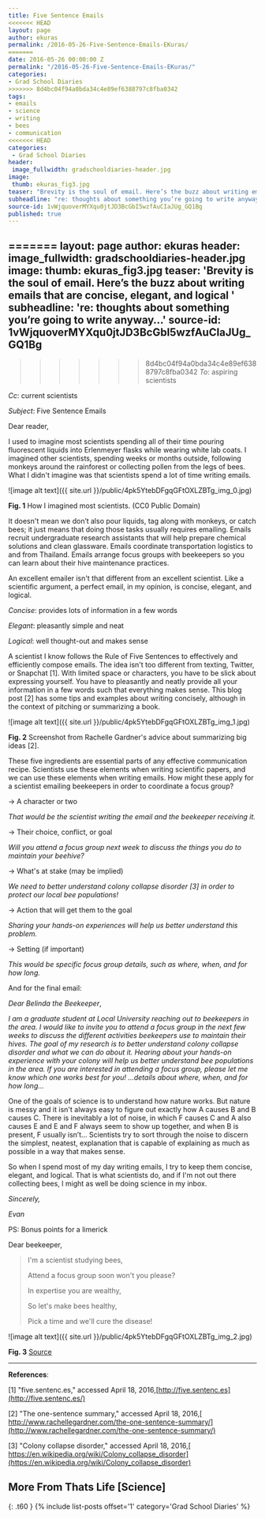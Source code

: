 ```yaml
---
title: Five Sentence Emails
<<<<<<< HEAD
layout: page
author: ekuras
permalink: /2016-05-26-Five-Sentence-Emails-EKuras/
=======
date: 2016-05-26 00:00:00 Z
permalink: "/2016-05-26-Five-Sentence-Emails-EKuras/"
categories:
- Grad School Diaries
>>>>>>> 8d4bc04f94a0bda34c4e89ef6388797c8fba0342
tags:
- emails
- science
- writing
- bees
- communication
<<<<<<< HEAD
categories:
 - Grad School Diaries
header:
 image_fullwidth: gradschooldiaries-header.jpg
image:
 thumb: ekuras_fig3.jpg
teaser: "Brevity is the soul of email. Here’s the buzz about writing emails that are concise, elegant, and logical "
subheadline: "re: thoughts about something you’re going to write anyway…"
source-id: 1vWjquoverMYXqu0jtJD3BcGbI5wzfAuCIaJUg_GQ1Bg
published: true
---
```

=======
layout: page
author: ekuras
header:
  image_fullwidth: gradschooldiaries-header.jpg
image:
  thumb: ekuras_fig3.jpg
teaser: 'Brevity is the soul of email. Here’s the buzz about writing emails that are
  concise, elegant, and logical '
subheadline: 're: thoughts about something you’re going to write anyway…'
source-id: 1vWjquoverMYXqu0jtJD3BcGbI5wzfAuCIaJUg_GQ1Bg
---

>>>>>>> 8d4bc04f94a0bda34c4e89ef6388797c8fba0342
*To*: aspiring scientists

*Cc*: current scientists

*Subject*: Five Sentence Emails

 

Dear reader,

 

I used to imagine most scientists spending all of their time pouring fluorescent liquids into Erlenmeyer flasks while wearing white lab coats. I imagined other scientists, spending weeks or months outside, following monkeys around the rainforest or collecting pollen from the legs of bees. What I didn't imagine was that scientists spend a lot of time writing emails.

 

![image alt text]({{ site.url }}/public/4pk5YtebDFgqGFtOXLZBTg_img_0.jpg)

**Fig. 1** How I imagined most scientists. (CC0 Public Domain)

 

It doesn't mean we don’t also pour liquids, tag along with monkeys, or catch bees; it just means that doing those tasks usually requires emailing. Emails recruit undergraduate research assistants that will help prepare chemical solutions and clean glassware. Emails coordinate transportation logistics to and from Thailand. Emails arrange focus groups with beekeepers so you can learn about their hive maintenance practices.

 

An excellent emailer isn't that different from an excellent scientist. Like a scientific argument, a perfect email, in my opinion, is concise, elegant, and logical.

 

*Concise*: provides lots of information in a few words

*Elegant*: pleasantly simple and neat

*Logical*: well thought-out and makes sense

 

A scientist I know follows the Rule of Five Sentences to effectively and efficiently compose emails. The idea isn't too different from texting, Twitter, or Snapchat [1]. With limited space or characters, you have to be slick about expressing yourself. You have to pleasantly and neatly provide all your information in a few words such that everything makes sense. This blog post [2] has some tips and examples about writing concisely, although in the context of pitching or summarizing a book.

 

![image alt text]({{ site.url }}/public/4pk5YtebDFgqGFtOXLZBTg_img_1.jpg)

**Fig. 2** Screenshot from Rachelle Gardner's advice about summarizing big ideas [2].

 

These five ingredients are essential parts of any effective communication recipe. Scientists use these elements when writing scientific papers, and we can use these elements when writing emails. How might these apply for a scientist emailing beekeepers in order to coordinate a focus group?

 

→ A character or two

*That would be the scientist writing the email and the beekeeper receiving it.*

→ Their choice, conflict, or goal

*Will you attend a focus group next week to discuss the things you do to maintain your beehive?*

→ What's at stake (may be implied)

*We need to better understand colony collapse disorder [3] in order to protect our local bee populations!*

→ Action that will get them to the goal

*Sharing your hands-on experiences will help us better understand this problem.*

→ Setting (if important)

*This would be specific focus group details, such as where, when, and for how long.*

 

And for the final email:

 

*Dear Belinda the Beekeeper*,

*I am a graduate student at Local University reaching out to beekeepers in the area. I would like to invite you to attend a focus group in the next few weeks to discuss the different activities beekeepers use to maintain their hives. The goal of my research is to better understand colony collapse disorder and what we can do about it. Hearing about your hands-on experience with your colony will help us better understand bee populations in the area. If you are interested in attending a focus group, please let me know which one works best for you! …details about where, when, and for how long…*

 

One of the goals of science is to understand how nature works. But nature is messy and it isn't always easy to figure out exactly how A causes B and B causes C. There is inevitably a lot of noise, in which F causes C and A also causes E and E and F always seem to show up together, and when B is present, F usually isn’t… Scientists try to sort through the noise to discern the simplest, neatest, explanation that is capable of explaining as much as possible in a way that makes sense.

 

So when I spend most of my day writing emails, I try to keep them concise, elegant, and logical. That is what scientists do, and if I'm not out there collecting bees, I might as well be doing science in my inbox.

 

*Sincerely,*

 

*Evan*

 

PS: Bonus points for a limerick

 

Dear beekeeper,

> I'm a scientist studying bees,
>
> Attend a focus group soon won't you please?
>
> In expertise you are wealthy,
>
> So let's make bees healthy,
>
> Pick a time and we'll cure the disease!

 

![image alt text]({{ site.url }}/public/4pk5YtebDFgqGFtOXLZBTg_img_2.jpg)

**Fig. 3** [Source](http://www.doitfrugal.com/2014/01/)

** **

**References**:  	

[1] "five.sentenc.es," accessed April 18, 2016,[http://five.sentenc.es](http://five.sentenc.es/)

[2] "The one-sentence summary," accessed April 18, 2016,[ http://www.rachellegardner.com/the-one-sentence-summary/](http://www.rachellegardner.com/the-one-sentence-summary/)

[3] "Colony collapse disorder," accessed April 18, 2016,[ https://en.wikipedia.org/wiki/Colony_collapse_disorder](https://en.wikipedia.org/wiki/Colony_collapse_disorder)

## More From Thats Life [Science]
{: .t60 }
{% include list-posts offset='1' category='Grad School Diaries' %}
